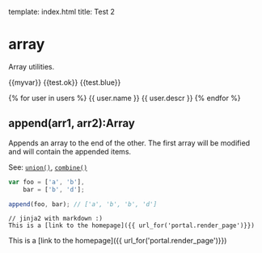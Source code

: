 template: index.html
title: Test 2

# array #

Array utilities.

{{myvar}}
{{test.ok}}
{{test.blue}}

{% for user in users %}
  {{ user.name }}
  {{ user.descr }}
{% endfor %}

## append(arr1, arr2):Array

Appends an array to the end of the other.
The first array will be modified and will contain the appended items.

See: [`union()`](#union), [`combine()`](#combine)

```js
var foo = ['a', 'b'],
    bar = ['b', 'd'];

append(foo, bar); // ['a', 'b', 'b', 'd']
```

```
// jinja2 with markdown :)
This is a [link to the homepage]({{ url_for('portal.render_page')}})
```

This is a [link to the homepage]({{ url_for('portal.render_page')}})

